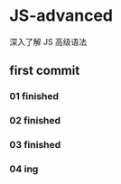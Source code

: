 # JS-advanced
深入了解 JS 高级语法

## first commit 
### 01 finished
### 02 finished
### 03 finished
### 04 ing
